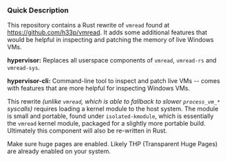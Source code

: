 ### Quick Description

This repository contains a Rust rewrite of `vmread` found
at https://github.com/h33p/vmread. It adds some additional
features that would be helpful in inspecting and patching
the memory of live Windows VMs.

**hypervisor:** Replaces all userspace components of `vmread`,
`vmread-rs` and `vmread-sys`.

**hypervisor-cli:** Command-line tool to inspect and patch live
VMs -- comes with features that are more helpful for
inspecting Windows VMs.

This rewrite *(unlike `vmread`, which is able to fallback to
slower `process_vm_*` syscalls)* requires loading a kernel module
 to the host system. The module is small and portable, found under
`isolated-kmodule`, which is essentially the `vmread` kernel module,
packaged for a slightly more portable build. Ultimately this component
will also be re-written in Rust.

Make sure huge pages are enabled. Likely THP (Transparent Huge Pages) are
already enabled on your system.